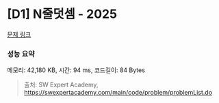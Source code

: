 # [D1] N줄덧셈 - 2025 

[문제 링크](https://swexpertacademy.com/main/code/problem/problemDetail.do?contestProbId=AV5QFZtaAscDFAUq) 

### 성능 요약

메모리: 42,180 KB, 시간: 94 ms, 코드길이: 84 Bytes



> 출처: SW Expert Academy, https://swexpertacademy.com/main/code/problem/problemList.do